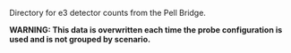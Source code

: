 Directory for e3 detector counts from the Pell Bridge.

**WARNING: This data is overwritten each time the probe configuration is used and is not grouped by scenario.**
